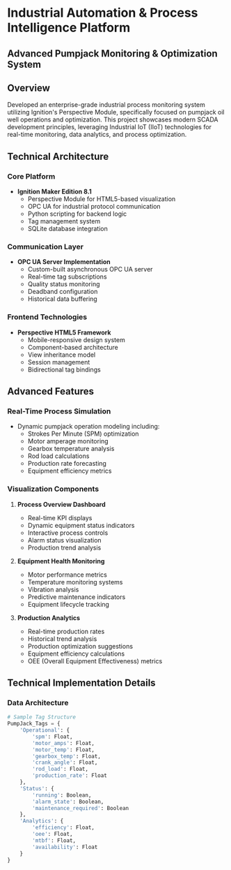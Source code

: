 # Industrial Automation & Process Intelligence Platform
## Advanced Pumpjack Monitoring & Optimization System

## Overview
Developed an enterprise-grade industrial process monitoring system utilizing Ignition's Perspective Module, specifically focused on pumpjack oil well operations and optimization. This project showcases modern SCADA development principles, leveraging Industrial IoT (IIoT) technologies for real-time monitoring, data analytics, and process optimization.

## Technical Architecture

### Core Platform
- **Ignition Maker Edition 8.1**
  - Perspective Module for HTML5-based visualization
  - OPC UA for industrial protocol communication
  - Python scripting for backend logic
  - Tag management system
  - SQLite database integration

### Communication Layer
- **OPC UA Server Implementation**
  - Custom-built asynchronous OPC UA server
  - Real-time tag subscriptions
  - Quality status monitoring
  - Deadband configuration
  - Historical data buffering

### Frontend Technologies
- **Perspective HTML5 Framework**
  - Mobile-responsive design system
  - Component-based architecture
  - View inheritance model
  - Session management
  - Bidirectional tag bindings

## Advanced Features

### Real-Time Process Simulation
- Dynamic pumpjack operation modeling including:
  - Strokes Per Minute (SPM) optimization
  - Motor amperage monitoring
  - Gearbox temperature analysis
  - Rod load calculations
  - Production rate forecasting
  - Equipment efficiency metrics

### Visualization Components
1. **Process Overview Dashboard**
   - Real-time KPI displays
   - Dynamic equipment status indicators
   - Interactive process controls
   - Alarm status visualization
   - Production trend analysis

2. **Equipment Health Monitoring**
   - Motor performance metrics
   - Temperature monitoring systems
   - Vibration analysis
   - Predictive maintenance indicators
   - Equipment lifecycle tracking

3. **Production Analytics**
   - Real-time production rates
   - Historical trend analysis
   - Production optimization suggestions
   - Equipment efficiency calculations
   - OEE (Overall Equipment Effectiveness) metrics

## Technical Implementation Details

### Data Architecture
```python
# Sample Tag Structure
PumpJack_Tags = {
    'Operational': {
        'spm': Float,
        'motor_amps': Float,
        'motor_temp': Float,
        'gearbox_temp': Float,
        'crank_angle': Float,
        'rod_load': Float,
        'production_rate': Float
    },
    'Status': {
        'running': Boolean,
        'alarm_state': Boolean,
        'maintenance_required': Boolean
    },
    'Analytics': {
        'efficiency': Float,
        'oee': Float,
        'mtbf': Float,
        'availability': Float
    }
}
